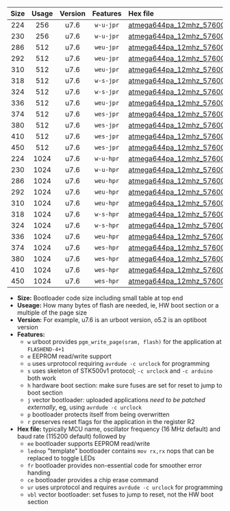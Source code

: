 |Size|Usage|Version|Features|Hex file|
|:-:|:-:|:-:|:-:|:--|
|224|256|u7.6|`w-u-jpr`|[atmega644pa_12mhz_57600bps_ur_vbl.hex](https://raw.githubusercontent.com/stefanrueger/urboot/main/atmega644pa_12mhz_57600bps_ur_vbl.hex)|
|230|256|u7.6|`w-u-jpr`|[atmega644pa_12mhz_57600bps_lednop_ur_vbl.hex](https://raw.githubusercontent.com/stefanrueger/urboot/main/atmega644pa_12mhz_57600bps_lednop_ur_vbl.hex)|
|286|512|u7.6|`weu-jpr`|[atmega644pa_12mhz_57600bps_ee_ur_vbl.hex](https://raw.githubusercontent.com/stefanrueger/urboot/main/atmega644pa_12mhz_57600bps_ee_ur_vbl.hex)|
|292|512|u7.6|`weu-jpr`|[atmega644pa_12mhz_57600bps_ee_lednop_ur_vbl.hex](https://raw.githubusercontent.com/stefanrueger/urboot/main/atmega644pa_12mhz_57600bps_ee_lednop_ur_vbl.hex)|
|310|512|u7.6|`weu-jpr`|[atmega644pa_12mhz_57600bps_ee_lednop_fr_ur_vbl.hex](https://raw.githubusercontent.com/stefanrueger/urboot/main/atmega644pa_12mhz_57600bps_ee_lednop_fr_ur_vbl.hex)|
|318|512|u7.6|`w-s-jpr`|[atmega644pa_12mhz_57600bps_vbl.hex](https://raw.githubusercontent.com/stefanrueger/urboot/main/atmega644pa_12mhz_57600bps_vbl.hex)|
|324|512|u7.6|`w-s-jpr`|[atmega644pa_12mhz_57600bps_lednop_vbl.hex](https://raw.githubusercontent.com/stefanrueger/urboot/main/atmega644pa_12mhz_57600bps_lednop_vbl.hex)|
|336|512|u7.6|`weu-jpr`|[atmega644pa_12mhz_57600bps_ee_lednop_fr_ce_ur_vbl.hex](https://raw.githubusercontent.com/stefanrueger/urboot/main/atmega644pa_12mhz_57600bps_ee_lednop_fr_ce_ur_vbl.hex)|
|374|512|u7.6|`wes-jpr`|[atmega644pa_12mhz_57600bps_ee_vbl.hex](https://raw.githubusercontent.com/stefanrueger/urboot/main/atmega644pa_12mhz_57600bps_ee_vbl.hex)|
|380|512|u7.6|`wes-jpr`|[atmega644pa_12mhz_57600bps_ee_lednop_vbl.hex](https://raw.githubusercontent.com/stefanrueger/urboot/main/atmega644pa_12mhz_57600bps_ee_lednop_vbl.hex)|
|410|512|u7.6|`wes-jpr`|[atmega644pa_12mhz_57600bps_ee_lednop_fr_vbl.hex](https://raw.githubusercontent.com/stefanrueger/urboot/main/atmega644pa_12mhz_57600bps_ee_lednop_fr_vbl.hex)|
|450|512|u7.6|`wes-jpr`|[atmega644pa_12mhz_57600bps_ee_lednop_fr_ce_vbl.hex](https://raw.githubusercontent.com/stefanrueger/urboot/main/atmega644pa_12mhz_57600bps_ee_lednop_fr_ce_vbl.hex)|
|224|1024|u7.6|`w-u-hpr`|[atmega644pa_12mhz_57600bps_ur.hex](https://raw.githubusercontent.com/stefanrueger/urboot/main/atmega644pa_12mhz_57600bps_ur.hex)|
|230|1024|u7.6|`w-u-hpr`|[atmega644pa_12mhz_57600bps_lednop_ur.hex](https://raw.githubusercontent.com/stefanrueger/urboot/main/atmega644pa_12mhz_57600bps_lednop_ur.hex)|
|286|1024|u7.6|`weu-hpr`|[atmega644pa_12mhz_57600bps_ee_ur.hex](https://raw.githubusercontent.com/stefanrueger/urboot/main/atmega644pa_12mhz_57600bps_ee_ur.hex)|
|292|1024|u7.6|`weu-hpr`|[atmega644pa_12mhz_57600bps_ee_lednop_ur.hex](https://raw.githubusercontent.com/stefanrueger/urboot/main/atmega644pa_12mhz_57600bps_ee_lednop_ur.hex)|
|310|1024|u7.6|`weu-hpr`|[atmega644pa_12mhz_57600bps_ee_lednop_fr_ur.hex](https://raw.githubusercontent.com/stefanrueger/urboot/main/atmega644pa_12mhz_57600bps_ee_lednop_fr_ur.hex)|
|318|1024|u7.6|`w-s-hpr`|[atmega644pa_12mhz_57600bps.hex](https://raw.githubusercontent.com/stefanrueger/urboot/main/atmega644pa_12mhz_57600bps.hex)|
|324|1024|u7.6|`w-s-hpr`|[atmega644pa_12mhz_57600bps_lednop.hex](https://raw.githubusercontent.com/stefanrueger/urboot/main/atmega644pa_12mhz_57600bps_lednop.hex)|
|336|1024|u7.6|`weu-hpr`|[atmega644pa_12mhz_57600bps_ee_lednop_fr_ce_ur.hex](https://raw.githubusercontent.com/stefanrueger/urboot/main/atmega644pa_12mhz_57600bps_ee_lednop_fr_ce_ur.hex)|
|374|1024|u7.6|`wes-hpr`|[atmega644pa_12mhz_57600bps_ee.hex](https://raw.githubusercontent.com/stefanrueger/urboot/main/atmega644pa_12mhz_57600bps_ee.hex)|
|380|1024|u7.6|`wes-hpr`|[atmega644pa_12mhz_57600bps_ee_lednop.hex](https://raw.githubusercontent.com/stefanrueger/urboot/main/atmega644pa_12mhz_57600bps_ee_lednop.hex)|
|410|1024|u7.6|`wes-hpr`|[atmega644pa_12mhz_57600bps_ee_lednop_fr.hex](https://raw.githubusercontent.com/stefanrueger/urboot/main/atmega644pa_12mhz_57600bps_ee_lednop_fr.hex)|
|450|1024|u7.6|`wes-hpr`|[atmega644pa_12mhz_57600bps_ee_lednop_fr_ce.hex](https://raw.githubusercontent.com/stefanrueger/urboot/main/atmega644pa_12mhz_57600bps_ee_lednop_fr_ce.hex)|

- **Size:** Bootloader code size including small table at top end
- **Useage:** How many bytes of flash are needed, ie, HW boot section or a multiple of the page size
- **Version:** For example, u7.6 is an urboot version, o5.2 is an optiboot version
- **Features:**
  + `w` urboot provides `pgm_write_page(sram, flash)` for the application at `FLASHEND-4+1`
  + `e` EEPROM read/write support
  + `u` uses urprotocol requiring `avrdude -c urclock` for programming
  + `s` uses skeleton of STK500v1 protocol; `-c urclock` and `-c arduino` both work
  + `h` hardware boot section: make sure fuses are set for reset to jump to boot section
  + `j` vector bootloader: uploaded applications *need to be patched externally*, eg, using `avrdude -c urclock`
  + `p` bootloader protects itself from being overwritten
  + `r` preserves reset flags for the application in the register R2
- **Hex file:** typically MCU name, oscillator frequency (16 MHz default) and baud rate (115200 default) followed by
  + `ee` bootloader supports EEPROM read/write
  + `lednop` "template" bootloader contains `mov rx,rx` nops that can be replaced to toggle LEDs
  + `fr` bootloader provides non-essential code for smoother error handing
  + `ce` bootloader provides a chip erase command
  + `ur` uses urprotocol and requires `avrdude -c urclock` for programming
  + `vbl` vector bootloader: set fuses to jump to reset, not the HW boot section
